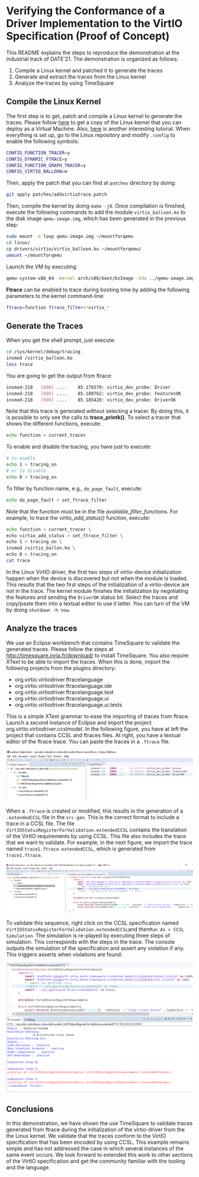 # Verifying the Conformance of a Driver Implementation to the VirtIO Specification (Proof of Concept)
This README explains the steps to reproduce the demonstration at the industrial track of DATE'21. The demonstration is organized as follows:
1. Compile a Linux kernel and patched it to generate the traces
2. Generate and extract the traces from the Linux kernel
3. Analyze the traces by using TimeSquare

## Compile the Linux Kernel
The first step is to get, patch and compile a Linux kernel to generate the traces. Please follow [here](https://www.collabora.com/news-and-blog/blog/2017/01/16/setting-up-qemu-kvm-for-kernel-development/) to get a copy of the Linux kernel that you can deploy as a Virtual Machine. Also, [here](http://nickdesaulniers.github.io/blog/2018/10/24/booting-a-custom-linux-kernel-in-qemu-and-debugging-it-with-gdb/) is another interesting tutorial.
When everything is set up, go to the Linux repository and modify `.config` to enable the following symbols: 

```bash
CONFIG_FUNCTION_TRACER=y
CONFIG_DYNAMIC_FTRACE=y
CONFIG_FUNCTION_GRAPH_TRACER=y
CONFIG_VIRTIO_BALLOON=m
```

Then, apply the patch that you can find at `patches` directory by doing:
```bash
git apply patches/addvirtiotrace.patch
```
Then, compile the kernel by doing `make -j8`. Once compilation is finished, execute the following commands to add the module `virtio_balloon.ko` to the disk image `qemu-image.img`, which has been generated in the previous step:

```bash 
sudo mount -o loop qemu-image.img ~/mountforqemu
cd linux/
cp drivers/virtio/virtio_balloon.ko ~/mountforqemu/
umount ~/mountforqemu
```

Launch the VM by executing:

```bash
qemu-system-x86_64 -kernel arch/x86/boot/bzImage -hda ../qemu-image.img -append "root=/dev/sda rw single console=ttyS0s" --enable-kvm --nographic -device virtio-balloon
```
**Ftrace** can be enabled to trace during booting time by adding the following parameters to the kernel command-line:

```bash
ftrace=function ftrace_filter=*virtio_*
```
## Generate the Traces
When you get the shell prompt, just execute:
```bash
cd /sys/kernel/debug/tracing
insmod /virtio_balloon.ko
less trace
```
You are going to get the output from ftrace:
```bash
insmod-218   [000] ....    85.178379: virtio_dev_probe: Driver
insmod-218   [000] ....    85.180762: virtio_dev_probe: FeaturesOK
insmod-218   [000] ....    85.185428: virtio_dev_probe: DriverOK
```
Note that this trace is generated without selecting a tracer. By doing this, it is possible to only see the calls to **trace_printk()**. To select a tracer that shows the different functions, execute:

```bash
echo function > current_tracer
```
To enable and disable the tracing, you have just to execute:
```bash
# to enable
echo 1 > tracing_on
# or to disable
echo 0 > tracing_on
```
To filter by function name, e.g., `do_page_fault`, execute:
```bash
echo do_page_fault > set_ftrace_filter
```

Note that the function must be in the file *available_filter_functions*. For example, to trace the *virtio_add_status()* function, execute:

```bash
echo function > current_tracer \
echo virtio_add_status > set_ftrace_filter \
echo 1 > tracing_on \
insmod /virtio_ballon.ko \
echo 0 > tracing_on
cat trace
```

In the Linux VirtIO driver, the first two steps of virtio-device initialization happen when the device is discovered but not when the module is loaded. This results that the two first steps of the initialization of a virtio-device are not in the trace. The kernel module finishes the initialization by negotiating the features and sending the `DriverOK` status bit. Select the traces and copy/paste them into a textual editor to use it latter. You can turn of the VM by doing `shutdown -h now`.

## Analyze the traces
We use an Eclipse workbench that contains TimeSquare to validate the generated traces. Please follow the steps at http://timesquare.inria.fr/download/ to install TimeSquare.  You also require XText to be able to import the traces. When this is done, import the following projects from the plugins directory:

- org.virtio.virtiodriver.ftracelanguage
- org.virtio.virtiodriver.ftracelanguage.ide
- org.virtio.virtiodriver.ftracelanguage.test
- org.virtio.virtiodriver.ftracelanguage.ui
- org.virtio.virtiodriver.ftracelanguage.ui.tests

This is a simple XText grammar to ease the importing of traces from ftrace. Launch a second instance of Eclipse and import the project org.virtio.virtiodriver.ccslmodel. In the following figure, you have at left the project that contains CCSL and ftraces files. At right, you have a textual editor of the ftrace trace. You can paste the traces in a `.ftrace` file.   

![workbench](./images/workbench-ftrace.png)

When a `.ftrace` is created or modified, this results in the generation of a `.extendedCCSL` file in the `src-gen`. This is the correct format to include a trace in a CCSL file. The file `VirtIOStatusRegisterForValidation.extendedCCSL` contains the translation of the VirtIO requirements by using CCSL.  This file also includes the trace that we want to validate. For example, in the next figure, we import the trace named `trace1.ftrace.extendedCCSL`, which is generated from `trace1.ftrace`.

![workbench1](./images/workbench.png)

To validate this sequence, right click on the CCSL specification named `VirtIOStatusRegisterForValidation.extendedCCSL`and then`Run As > CCSL Simulation`. The simulation is re-played by executing three steps of simulation. This corresponds with the steps in the trace. The console outputs the simulation of the specification and assert any violation if any. This triggers asserts when violations are found:

![assert](./images/asserts.png)

## Conclusions

In this demonstration, we have shown the use TimeSquare to validate traces generated from ftrace during the initialization of the virtio-driver from the the Linux kernel. We validate that the traces conform to the VirtIO specification that has been encoded by using CCSL. This example remains simple and has not addressed the case in which several instances of the same event occurs. We look forward to extended this work to other sections of the VirtIO specification and get the community familiar with the tooling and the language.